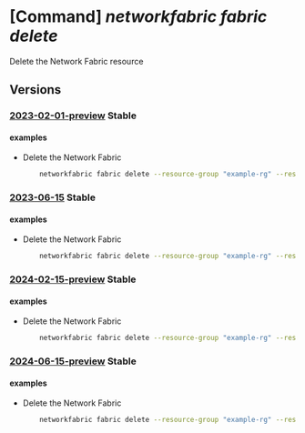 # [Command] _networkfabric fabric delete_

Delete the Network Fabric resource

## Versions

### [2023-02-01-preview](/Resources/mgmt-plane/L3N1YnNjcmlwdGlvbnMve30vcmVzb3VyY2Vncm91cHMve30vcHJvdmlkZXJzL21pY3Jvc29mdC5tYW5hZ2VkbmV0d29ya2ZhYnJpYy9uZXR3b3JrZmFicmljcy97fQ==/2023-02-01-preview.xml) **Stable**

<!-- mgmt-plane /subscriptions/{}/resourcegroups/{}/providers/microsoft.managednetworkfabric/networkfabrics/{} 2023-02-01-preview -->

#### examples

- Delete the Network Fabric
    ```bash
        networkfabric fabric delete --resource-group "example-rg" --resource-name "example-fabric"
    ```

### [2023-06-15](/Resources/mgmt-plane/L3N1YnNjcmlwdGlvbnMve30vcmVzb3VyY2Vncm91cHMve30vcHJvdmlkZXJzL21pY3Jvc29mdC5tYW5hZ2VkbmV0d29ya2ZhYnJpYy9uZXR3b3JrZmFicmljcy97fQ==/2023-06-15.xml) **Stable**

<!-- mgmt-plane /subscriptions/{}/resourcegroups/{}/providers/microsoft.managednetworkfabric/networkfabrics/{} 2023-06-15 -->

#### examples

- Delete the Network Fabric
    ```bash
        networkfabric fabric delete --resource-group "example-rg" --resource-name "example-fabric"
    ```

### [2024-02-15-preview](/Resources/mgmt-plane/L3N1YnNjcmlwdGlvbnMve30vcmVzb3VyY2Vncm91cHMve30vcHJvdmlkZXJzL21pY3Jvc29mdC5tYW5hZ2VkbmV0d29ya2ZhYnJpYy9uZXR3b3JrZmFicmljcy97fQ==/2024-02-15-preview.xml) **Stable**

<!-- mgmt-plane /subscriptions/{}/resourcegroups/{}/providers/microsoft.managednetworkfabric/networkfabrics/{} 2024-02-15-preview -->

#### examples

- Delete the Network Fabric
    ```bash
        networkfabric fabric delete --resource-group "example-rg" --resource-name "example-fabric"
    ```

### [2024-06-15-preview](/Resources/mgmt-plane/L3N1YnNjcmlwdGlvbnMve30vcmVzb3VyY2Vncm91cHMve30vcHJvdmlkZXJzL21pY3Jvc29mdC5tYW5hZ2VkbmV0d29ya2ZhYnJpYy9uZXR3b3JrZmFicmljcy97fQ==/2024-06-15-preview.xml) **Stable**

<!-- mgmt-plane /subscriptions/{}/resourcegroups/{}/providers/microsoft.managednetworkfabric/networkfabrics/{} 2024-06-15-preview -->

#### examples

- Delete the Network Fabric
    ```bash
        networkfabric fabric delete --resource-group "example-rg" --resource-name "example-fabric"
    ```
